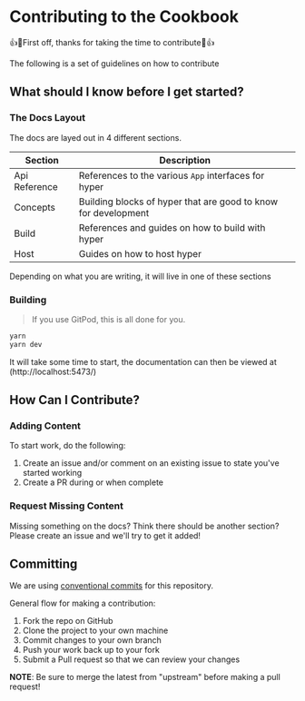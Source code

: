 # Contributing to the Cookbook

👍🎉First off, thanks for taking the time to contribute🎉👍

The following is a set of guidelines on how to contribute

## What should I know before I get started?

### The Docs Layout

The docs are layed out in 4 different sections.

| Section       | Description                                                    |
| ------------- | -------------------------------------------------------------- |
| Api Reference | References to the various `App` interfaces for hyper           |
| Concepts      | Building blocks of hyper that are good to know for development |
| Build         | References and guides on how to build with hyper               |
| Host          | Guides on how to host hyper                                    |

Depending on what you are writing, it will live in one of these sections

### Building

> If you use GitPod, this is all done for you.

```sh
yarn
yarn dev
```

It will take some time to start, the documentation can then be viewed
at (http://localhost:5473/)

## How Can I Contribute?

### Adding Content

To start work, do the following:

1. Create an issue and/or comment on an existing issue to state you've started working
2. Create a PR during or when complete

### Request Missing Content

Missing something on the docs? Think there should be another section? Please create an issue and we'll try to get it added!

## Committing

We are using [conventional commits](https://www.conventionalcommits.org/en/v1.0.0/)
for this repository.

General flow for making a contribution:

1. Fork the repo on GitHub
2. Clone the project to your own machine
3. Commit changes to your own branch
4. Push your work back up to your fork
5. Submit a Pull request so that we can review your changes

**NOTE**: Be sure to merge the latest from "upstream" before making a
pull request!
